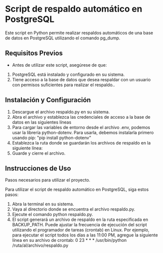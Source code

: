 
# Script de respaldo automático en PostgreSQL

Este script en Python permite realizar respaldos automáticos de una base de datos en PostgreSQL utilizando el comando pg_dump.

## Requisitos Previos

- Antes de utilizar este script, asegúrese de que:

1. PostgreSQL está instalado y configurado en su sistema.
2. Tiene acceso a la base de datos que desea respaldar con un usuario con permisos suficientes para realizar el respaldo..

## Instalación y Configuración

1. Descargue el archivo respaldo.py en su sistema.
2. Abra el archivo y establezca las credenciales de acceso a la base de datos en las siguientes líneas
3. Para cargar las variables de entorno desde el archivo .env, podemos usar la librería python-dotenv. Para usarla, debemos instalarla primero usando pip:
   "pip install python-dotenv"
4. Establezca la ruta donde se guardarán los archivos de respaldo en la siguiente línea:
5. Guarde y cierre el archivo.

## Instrucciones de Uso

Pasos necesarios para utilizar el proyecto.

Para utilizar el script de respaldo automático en PostgreSQL, siga estos pasos:

1. Abra la terminal en su sistema.
2. Vaya al directorio donde se encuentra el archivo respaldo.py.
3. Ejecute el comando python respaldo.py.
4. El script generará un archivo de respaldo en la ruta especificada en BACKUP_PATH.
Puede ajustar la frecuencia de ejecución del script utilizando el programador de tareas (crontab) en Linux. Por ejemplo, para ejecutar el script todos los días a las 11:00 PM, agregue la siguiente línea en su archivo de crontab:
  0 23 * * * /usr/bin/python /ruta/al/archivo/respaldo.py



